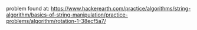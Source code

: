 problem found at: https://www.hackerearth.com/practice/algorithms/string-algorithm/basics-of-string-manipulation/practice-problems/algorithm/rotation-1-38ecf5a7/